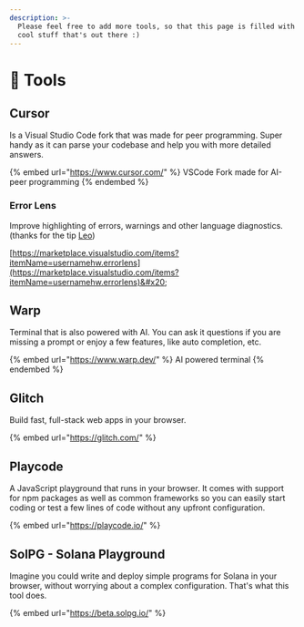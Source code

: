 ```yaml
---
description: >-
  Please feel free to add more tools, so that this page is filled with all the
  cool stuff that's out there :)
---
```


# 👾 Tools

## Cursor

Is a Visual Studio Code fork that was made for peer programming. Super handy as it can parse your codebase and help you with more detailed answers.

{% embed url="https://www.cursor.com/" %}
VSCode Fork made for AI-peer programming
{% endembed %}

### Error Lens

Improve highlighting of errors, warnings and other language diagnostics. (thanks for the tip [Leo](https://x.com/L0STE\_))

[https://marketplace.visualstudio.com/items?itemName=usernamehw.errorlens](https://marketplace.visualstudio.com/items?itemName=usernamehw.errorlens)&#x20;

## Warp

Terminal that is also powered with AI. You can ask it questions if you are missing a prompt or enjoy a few features, like auto completion, etc.

{% embed url="https://www.warp.dev/" %}
AI powered terminal
{% endembed %}

## Glitch

Build fast, full-stack web apps in your browser.

{% embed url="https://glitch.com/" %}

## Playcode

A JavaScript playground that runs in your browser. It comes with support for npm packages as well as common frameworks so you can easily start coding or test a few lines of code without any upfront configuration.

{% embed url="https://playcode.io/" %}

## SolPG - Solana Playground

Imagine you could write and deploy simple programs for Solana in your browser, without worrying about a complex configuration. That's what this tool does.

{% embed url="https://beta.solpg.io/" %}
